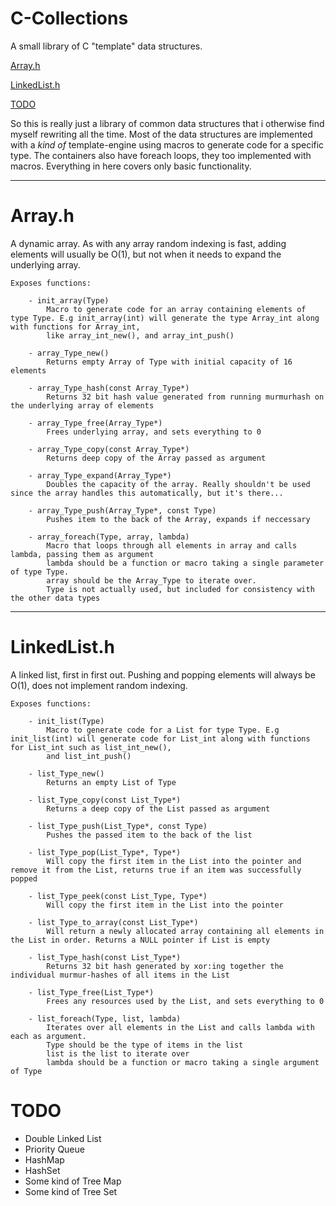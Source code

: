 # C-Collections
A small library of C "template" data structures.

[Array.h](#arrayh)

[LinkedList.h](#linkedlisth)

[TODO](#todo)

So this is really just a library of common data structures that i otherwise find myself rewriting all the time.
Most of the data structures are implemented with a *kind of* template-engine using macros to generate code for a specific type.
The containers also have foreach loops, they too implemented with macros.
Everything in here covers only basic functionality.

----

# Array.h
A dynamic array. As with any array random indexing is fast, adding elements will usually be O(1), but not when it needs to expand the underlying array.

    Exposes functions:
    
        - init_array(Type)
            Macro to generate code for an array containing elements of type Type. E.g init_array(int) will generate the type Array_int along with functions for Array_int,
            like array_int_new(), and array_int_push()
            
        - array_Type_new()
            Returns empty Array of Type with initial capacity of 16 elements
            
        - array_Type_hash(const Array_Type*)
            Returns 32 bit hash value generated from running murmurhash on the underlying array of elements
            
        - array_Type_free(Array_Type*)
            Frees underlying array, and sets everything to 0
            
        - array_Type_copy(const Array_Type*)
            Returns deep copy of the Array passed as argument
            
        - array_Type_expand(Array_Type*)
            Doubles the capacity of the array. Really shouldn't be used since the array handles this automatically, but it's there...
            
        - array_Type_push(Array_Type*, const Type)
            Pushes item to the back of the Array, expands if neccessary
            
        - array_foreach(Type, array, lambda)
            Macro that loops through all elements in array and calls lambda, passing them as argument
            lambda should be a function or macro taking a single parameter of type Type.
            array should be the Array_Type to iterate over.
            Type is not actually used, but included for consistency with the other data types
            
----

# LinkedList.h
A linked list, first in first out. Pushing and popping elements will always be O(1), does not implement random indexing.

    Exposes functions:
        
        - init_list(Type)
            Macro to generate code for a List for type Type. E.g init_list(int) will generate code for List_int along with functions for List_int such as list_int_new(), 
            and list_int_push()
            
        - list_Type_new()
            Returns an empty List of Type
            
        - list_Type_copy(const List_Type*)
            Returns a deep copy of the List passed as argument
           
        - list_Type_push(List_Type*, const Type)
            Pushes the passed item to the back of the list
            
        - list_Type_pop(List_Type*, Type*)
            Will copy the first item in the List into the pointer and remove it from the List, returns true if an item was successfully popped
            
        - list_Type_peek(const List_Type, Type*)
            Will copy the first item in the List into the pointer
            
        - list_Type_to_array(const List_Type*)
            Will return a newly allocated array containing all elements in the List in order. Returns a NULL pointer if List is empty
            
        - list_Type_hash(const List_Type*)
            Returns 32 bit hash generated by xor:ing together the individual murmur-hashes of all items in the List
            
        - list_Type_free(List_Type*)
            Frees any resources used by the List, and sets everything to 0
            
        - list_foreach(Type, list, lambda)
            Iterates over all elements in the List and calls lambda with each as argument.
            Type should be the type of items in the list
            list is the list to iterate over
            lambda should be a function or macro taking a single argument of Type
    
# TODO
  - Double Linked List
  - Priority Queue
  - HashMap
  - HashSet
  - Some kind of Tree Map
  - Some kind of Tree Set
